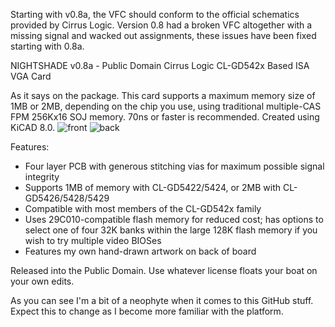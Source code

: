 Starting with v0.8a, the VFC should conform to the official schematics provided by Cirrus Logic.
Version 0.8 had a broken VFC altogether with a missing signal and wacked out assignments, these issues have been fixed starting with 0.8a.

NIGHTSHADE v0.8a - Public Domain Cirrus Logic CL-GD542x Based ISA VGA Card

As it says on the package. This card supports a maximum memory size of 1MB or 2MB, depending on the chip you use, using traditional multiple-CAS FPM 256Kx16 SOJ memory. 70ns or faster is recommended.
Created using KiCAD 8.0.
![front](https://github.com/user-attachments/assets/2cce3e66-a204-4d17-acc6-12c2e80ca392)
![back](https://github.com/user-attachments/assets/7be9cca2-91c8-4a83-b88d-a6f5e10e619c)


Features:
- Four layer PCB with generous stitching vias for maximum possible signal integrity
- Supports 1MB of memory with CL-GD5422/5424, or 2MB with CL-GD5426/5428/5429
- Compatible with most members of the CL-GD542x family
- Uses 29C010-compatible flash memory for reduced cost; has options to select one of four 32K banks within the large 128K flash memory if you wish to try multiple video BIOSes
- Features my own hand-drawn artwork on back of board

Released into the Public Domain. Use whatever license floats your boat on your own edits.

As you can see I'm a bit of a neophyte when it comes to this GitHub stuff.
Expect this to change as I become more familiar with the platform.
